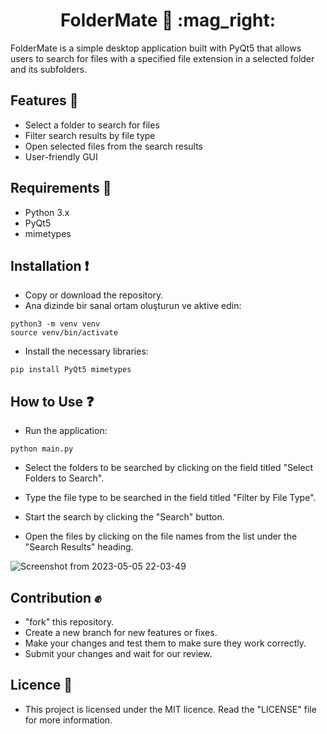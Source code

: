 <h1 align="center">
 FolderMate 📄 :mag_right:
</h1>


FolderMate is a simple desktop application built with PyQt5 that allows users to search for files with a specified file extension in a selected folder and its subfolders.

## Features :open_file_folder:

- Select a folder to search for files
- Filter search results by file type
- Open selected files from the search results
- User-friendly GUI

## Requirements :pushpin:

- Python 3.x
- PyQt5
- mimetypes

## Installation :exclamation:

- Copy or download the repository.
- Ana dizinde bir sanal ortam oluşturun ve aktive edin:
```
python3 -m venv venv
source venv/bin/activate
```

- Install the necessary libraries:
```
pip install PyQt5 mimetypes
```

## How to Use :question:
- Run the application:
```
python main.py
```

- Select the folders to be searched by clicking on the field titled "Select Folders to Search".

- Type the file type to be searched in the field titled "Filter by File Type".

- Start the search by clicking the "Search" button.

- Open the files by clicking on the file names from the list under the "Search Results" heading.


![Screenshot from 2023-05-05 22-03-49](https://user-images.githubusercontent.com/82121296/236548032-93dc899e-8bcd-47dd-9f49-7fa56158730f.png)


## Contribution :fist:

- "fork" this repository.
- Create a new branch for new features or fixes.
- Make your changes and test them to make sure they work correctly.
- Submit your changes and wait for our review.

## Licence :memo:

- This project is licensed under the MIT licence. Read the "LICENSE" file for more information.
